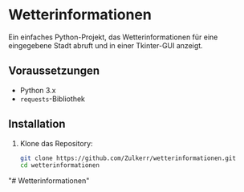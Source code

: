 # Wetterinformationen

Ein einfaches Python-Projekt, das Wetterinformationen für eine eingegebene Stadt abruft und in einer Tkinter-GUI anzeigt.

## Voraussetzungen

- Python 3.x
- `requests`-Bibliothek

## Installation

1. Klone das Repository:
   ```bash
   git clone https://github.com/Zulkerr/wetterinformationen.git
   cd wetterinformationen
"# Wetterinformationen" 

